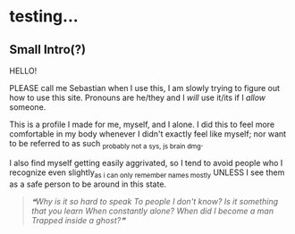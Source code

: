 # testing...
## Small Intro(?)
HELLO!

PLEASE call me Sebastian when I use this, I am slowly trying to figure out how to use this site.
Pronouns are he/they and I *will* use it/its if I *allow* someone.

This is a profile I made for me, myself, and I alone.
I did this to feel more comfortable in my body whenever I didn't exactly feel like myself; nor want to be referred to as such
<sub>probably not a sys, js brain dmg</sub>.

I also find myself getting easily aggrivated, so I tend to avoid people who I recognize even slightly<sub>as i can only remember names mostly</sub>
UNLESS I see them as a safe person to be around in this state.


> _❝Why is it so hard to speak
To people I don't know?
Is it something that you learn
When constantly alone?
When did I become a man
Trapped inside a ghost?❞_



